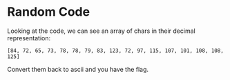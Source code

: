# Random Code

Looking at the code, we can see an array of chars in their decimal representation:

``[84, 72, 65, 73, 78, 78, 79, 83, 123, 72, 97, 115, 107, 101, 108, 108, 125]``

Convert them back to ascii and you have the flag.